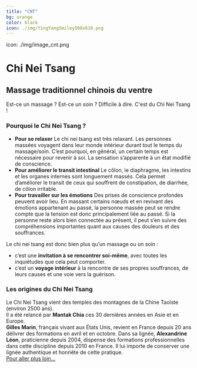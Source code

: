 ```yaml
---
title: "CNT"
bg: orange
color: black
icon: ./img/YingYangSmiley508x610.png
---
```


icon: ./img/image_cnt.png
# Chi Nei Tsang
## Massage traditionnel chinois du ventre

Est-ce un massage ? Est-ce un soin ? Difficile à dire. C'est du Chi Nei Tsang !

### Pourquoi le Chi Nei Tsang ?

- **Pour se relaxer**
Le chi nei tsang est très relaxant. Les personnes massées voyagent dans leur monde intérieur durant tout le temps du massage/soin. C’est pourquoi, en général, un certain temps est nécessaire pour revenir à soi. La sensation s’apparente à un état modifié de conscience.
- **Pour améliorer le transit intestinal**
Le côlon, le diaphragme, les intestins et les organes internes sont longuement massés. Cela permet d’améliorer le transit de ceux qui souffrent de constipation, de diarrhée, de côlon irritable.
- **Pour travailler sur les émotions**
Des prises de conscience profondes peuvent avoir lieu. En massant certains nœuds et en revivant des émotions appartenant au passé, la personne massée peut se rendre compte que la tension est donc principalement liée au passé. Si la personne reste alors bien connectée au présent, il peut s’en suivre des compréhensions importantes quant aux causes des douleurs et des souffrances.

Le chi nei tsang est donc bien plus qu’un massage ou un soin :
- c’est une **invitation à se rencontrer soi-même**, avec toutes les inquiétudes que cela peut comporter.
- c’est un **voyage intérieur** à la rencontre de ses propres souffrances, de leurs causes et une voie vers la guérison.

### Les origines du Chi Nei Tsang
Le Chi Nei Tsang vient des temples des montagnes de la Chine Taoïste (environ 2500 ans).  
Il a été relancé par **Mantak Chia** ces 30 dernières années en Asie et en Europe.  
**Gilles Marin**, français vivant aux États Unis, revient en France depuis 20 ans délivrer des formations en avril et en octobre.
Dans sa lignée, **Alexandrine Léon**, praticienne depuis 2004, dispense des formations professionnelles dans cette discipline depuis 2010 en France. Il lui importe  de conserver une lignée authentique et honnête de cette pratique.  
[Pour aller plus loin...](http://www.espaceyinyang.com/le-chi-nei-tsang-fiche-detaillee.html)
